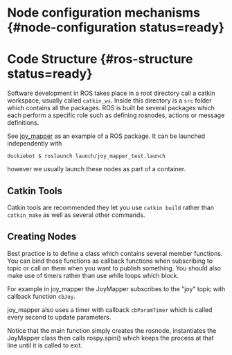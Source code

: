 # Node configuration mechanisms {#node-configuration status=ready}

# Code Structure {#ros-structure status=ready}

Software development in ROS takes place in a root directory call a catkin workspace, usually called `catkin_ws`. Inside this directory is a `src` folder which contains all the packages. ROS is built be several packages which each perform a specific role such as defining rosnodes, actions or message definitions.

See [joy_mapper](https://github.com/duckietown/Software/tree/master18/catkin_ws/src/05-teleop/joy_mapper) as an example of a ROS package. It can be launched independently with

    duckiebot $ roslaunch launch/joy_mapper_test.launch

however we usually launch these nodes as part of a container.

## Catkin Tools

Catkin tools are recommended they let you use `catkin build` rather than `catkin_make` as well as several other commands.

## Creating Nodes

Best practice is to define a class which contains several member functions. You can bind those functions as callback functions when subscribing to topic or call on them when you want to publish something. You should also make use of timers rather than use while loops which block.

For example in joy_mapper the JoyMapper subscribes to the "joy" topic with callback function `cbJoy`.

joy_mapper also uses a timer with callback `cbParamTimer` which is called every second to update parameters.

Notice that the main function simply creates the rosnode, instantiates the JoyMapper class then calls rospy.spin() which keeps the process at that line until it is called to exit.

